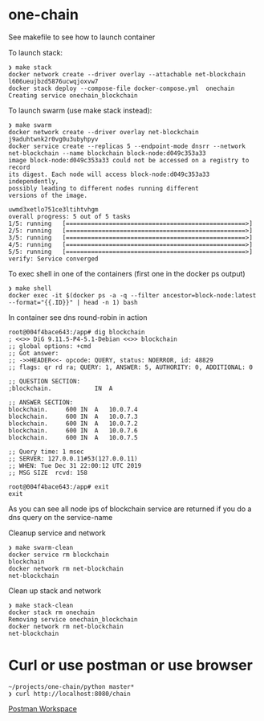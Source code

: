 # one-chain

See makefile to see how to launch container

To launch stack:
```
❯ make stack
docker network create --driver overlay --attachable net-blockchain
l606ueujbzd5876ucwqjoxvw7
docker stack deploy --compose-file docker-compose.yml  onechain
Creating service onechain_blockchain
```

To launch swarm (use make stack instead):
```
❯ make swarm
docker network create --driver overlay net-blockchain
j9aduhtwnk2r0vg0u3ubyhpyv
docker service create --replicas 5 --endpoint-mode dnsrr --network net-blockchain --name blockchain block-node:d049c353a33
image block-node:d049c353a33 could not be accessed on a registry to record
its digest. Each node will access block-node:d049c353a33 independently,
possibly leading to different nodes running different
versions of the image.

uwmd3xetlo751ce3ltihtvhgm
overall progress: 5 out of 5 tasks
1/5: running   [==================================================>]
2/5: running   [==================================================>]
3/5: running   [==================================================>]
4/5: running   [==================================================>]
5/5: running   [==================================================>]
verify: Service converged
```
To exec shell in one of the containers (first one in the docker ps output)
```
❯ make shell
docker exec -it $(docker ps -a -q --filter ancestor=block-node:latest --format="{{.ID}}" | head -n 1) bash
```
In container see dns round-robin in action
```
root@004f4bace643:/app# dig blockchain
; <<>> DiG 9.11.5-P4-5.1-Debian <<>> blockchain
;; global options: +cmd
;; Got answer:
;; ->>HEADER<<- opcode: QUERY, status: NOERROR, id: 48829
;; flags: qr rd ra; QUERY: 1, ANSWER: 5, AUTHORITY: 0, ADDITIONAL: 0

;; QUESTION SECTION:
;blockchain.			IN	A

;; ANSWER SECTION:
blockchain.		600	IN	A	10.0.7.4
blockchain.		600	IN	A	10.0.7.3
blockchain.		600	IN	A	10.0.7.2
blockchain.		600	IN	A	10.0.7.6
blockchain.		600	IN	A	10.0.7.5

;; Query time: 1 msec
;; SERVER: 127.0.0.11#53(127.0.0.11)
;; WHEN: Tue Dec 31 22:00:12 UTC 2019
;; MSG SIZE  rcvd: 158

root@004f4bace643:/app# exit
exit
```
As you can see all node ips of blockchain service are returned if you do a dns query on the service-name

Cleanup service and network

```
❯ make swarm-clean
docker service rm blockchain
blockchain
docker network rm net-blockchain
net-blockchain
```

Clean up stack and network
```
❯ make stack-clean
docker stack rm onechain
Removing service onechain_blockchain
docker network rm net-blockchain
net-blockchain
```

# Curl or use postman or use browser
```
~/projects/one-chain/python master*
❯ curl http://localhost:8080/chain
```

[Postman Workspace](https://app.getpostman.com/join-team?invite_code=30583f7d07d91ef4e362855e92dba978)
